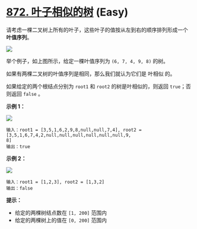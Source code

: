 # [872. 叶子相似的树][link] (Easy)

[link]: https://leetcode.cn/problems/leaf-similar-trees/

请考虑一棵二叉树上所有的叶子，这些叶子的值按从左到右的顺序排列形成一个 **叶值序列**。

![](https://s3-lc-upload.s3.amazonaws.com/uploads/2018/07/16/tree.png)

举个例子，如上图所示，给定一棵叶值序列为 `(6, 7, 4, 9, 8)` 的树。

如果有两棵二叉树的叶值序列是相同，那么我们就认为它们是 叶相似 的。

如果给定的两个根结点分别为 `root1` 和 `root2` 的树是叶相似的，则返回 `true`；否则返回 `false` 。

**示例 1：**

![](https://assets.leetcode.com/uploads/2020/09/03/leaf-similar-1.jpg)

```
输入：root1 = [3,5,1,6,2,9,8,null,null,7,4], root2 = [3,5,1,6,7,4,2,null,null,null,null,null,null,9,
8]
输出：true
```

**示例 2：**

![](https://assets.leetcode.com/uploads/2020/09/03/leaf-similar-2.jpg)

```
输入：root1 = [1,2,3], root2 = [1,3,2]
输出：false
```

**提示：**

- 给定的两棵树结点数在 `[1, 200]` 范围内
- 给定的两棵树上的值在 `[0, 200]` 范围内
